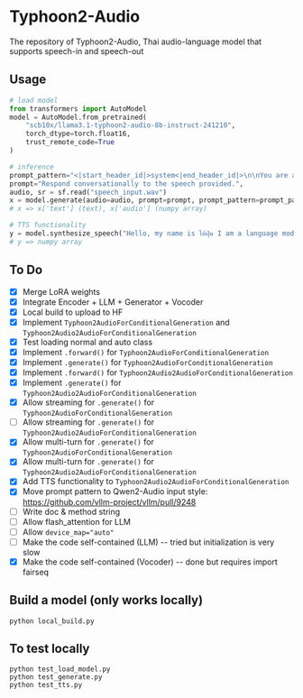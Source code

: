 # Typhoon2-Audio
The repository of Typhoon2-Audio, Thai audio-language model that supports speech-in and speech-out

## Usage

```python
# load model
from transformers import AutoModel
model = AutoModel.from_pretrained(
    "scb10x/llama3.1-typhoon2-audio-8b-instruct-241210",
    torch_dtype=torch.float16, 
    trust_remote_code=True
)

# inference
prompt_pattern="<|start_header_id|>system<|end_header_id|>\n\nYou are a helpful assistant named ไต้ฝุ่น.<|eot_id|><|start_header_id|>user<|end_header_id|>\n\n<Speech><SpeechHere></Speech> {}<|eot_id|><|start_header_id|>assistant<|end_header_id|>\n\n"
prompt="Respond conversationally to the speech provided.",
audio, sr = sf.read("speech_input.wav")
x = model.generate(audio=audio, prompt=prompt, prompt_pattern=prompt_pattern)
# x => x['text'] (text), x['audio'] (numpy array)

# TTS functionality
y = model.synthesize_speech("Hello, my name is ไต้ฝุ่น I am a language model specialized in Thai")
# y => numpy array
```

## To Do
- [x] Merge LoRA weights
- [x] Integrate Encoder + LLM + Generator + Vocoder
- [x] Local build to upload to HF
- [x] Implement `Typhoon2AudioForConditionalGeneration` and `Typhoon2Audio2AudioForConditionalGeneration`
- [x] Test loading normal and auto class
- [x] Implement `.forward()` for `Typhoon2AudioForConditionalGeneration`
- [x] Implement `.generate()` for `Typhoon2AudioForConditionalGeneration`
- [x] Implement `.forward()` for `Typhoon2Audio2AudioForConditionalGeneration`
- [x] Implement `.generate()` for `Typhoon2Audio2AudioForConditionalGeneration`
- [x] Allow streaming for `.generate()` for `Typhoon2AudioForConditionalGeneration`
- [ ] Allow streaming for `.generate()` for `Typhoon2Audio2AudioForConditionalGeneration`
- [x] Allow multi-turn for `.generate()` for `Typhoon2AudioForConditionalGeneration`
- [x] Allow multi-turn for `.generate()` for `Typhoon2Audio2AudioForConditionalGeneration`
- [x] Add TTS functionality to `Typhoon2Audio2AudioForConditionalGeneration`
- [x] Move prompt pattern to Qwen2-Audio input style: https://github.com/vllm-project/vllm/pull/9248
- [ ] Write doc & method string
- [ ] Allow flash_attention for LLM
- [ ] Allow `device_map="auto"`
- [ ] Make the code self-contained (LLM) -- tried but initialization is very slow
- [x] Make the code self-contained (Vocoder) -- done but requires import fairseq

## Build a model (only works locally)
```
python local_build.py
```

## To test locally
```
python test_load_model.py
python test_generate.py
python test_tts.py
```
